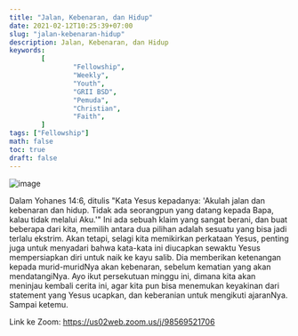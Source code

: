 ```yaml
---
title: "Jalan, Kebenaran, dan Hidup"
date: 2021-02-12T10:25:39+07:00
slug: "jalan-kebenaran-hidup"
description: Jalan, Kebenaran, dan Hidup
keywords:
        [
                "Fellowship",
                "Weekly",
                "Youth",
                "GRII BSD",
                "Pemuda",
                "Christian",
                "Faith",
        ]
tags: ["Fellowship"]
math: false
toc: true
draft: false
---
```


![image](/images/events/20210213.jpeg)

Dalam Yohanes 14:6, ditulis "Kata Yesus kepadanya: 'Akulah jalan dan kebenaran dan hidup. Tidak ada seorangpun yang datang kepada Bapa, kalau tidak melalui Aku.'" Ini ada sebuah klaim yang sangat berani, dan buat beberapa dari kita, memilih antara dua pilihan adalah sesuatu yang bisa jadi terlalu ekstrim. Akan tetapi, selagi kita memikirkan perkataan Yesus, penting juga untuk menyadari bahwa kata-kata ini diucapkan sewaktu Yesus mempersiapkan diri untuk naik ke kayu salib. Dia memberikan ketenangan kepada murid-muridNya akan kebenaran, sebelum kematian yang akan mendatangiNya. Ayo ikut persekutuan minggu ini, dimana kita akan meninjau kembali cerita ini, agar kita pun bisa menemukan keyakinan dari statement yang Yesus ucapkan, dan keberanian untuk mengikuti ajaranNya. Sampai ketemu.

Link ke Zoom: https://us02web.zoom.us/j/98569521706
